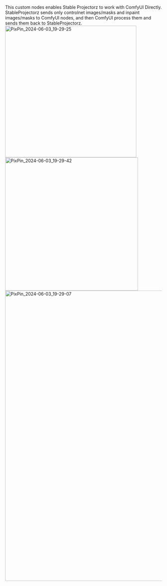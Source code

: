 This custom nodes enables Stable Projectorz to work with ComfyUI Directly.
StableProjectorz sends only controlnet images/masks and inpaint images/masks to ComfyUI nodes, and then ComfyUI process them and sends them back to StableProjectorz.
<img width="422" alt="PixPin_2024-06-03_19-29-25" src="https://github.com/tianlang0704/ComfyUI-StableProjectorzBridge/assets/12490479/b3efe776-fb26-4f4f-959b-0c13e2e3418d">
<img width="427" alt="PixPin_2024-06-03_19-29-42" src="https://github.com/tianlang0704/ComfyUI-StableProjectorzBridge/assets/12490479/0dfccf2a-290e-43c4-8014-23b2fc1e5c55">
<img width="931" alt="PixPin_2024-06-03_19-29-07" src="https://github.com/tianlang0704/ComfyUI-StableProjectorzBridge/assets/12490479/b5a92132-8538-481b-909c-ca4709f300b0">
